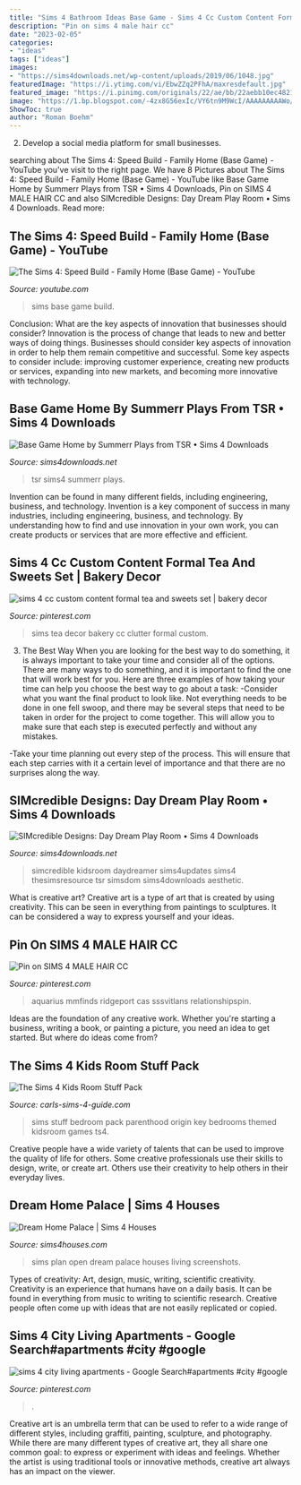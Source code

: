```yaml
---
title: "Sims 4 Bathroom Ideas Base Game - Sims 4 Cc Custom Content Formal Tea And Sweets Set"
description: "Pin on sims 4 male hair cc"
date: "2023-02-05"
categories:
- "ideas"
tags: ["ideas"]
images:
- "https://sims4downloads.net/wp-content/uploads/2019/06/1048.jpg"
featuredImage: "https://i.ytimg.com/vi/EbwZZq2PFhA/maxresdefault.jpg"
featured_image: "https://i.pinimg.com/originals/22/ae/bb/22aebb10ec48210a5efa6ea12ec33bfd.png"
image: "https://1.bp.blogspot.com/-4zx8G56exIc/VY6tn9M9WcI/AAAAAAAAAWo/8VtuWMhWm68/s1600/sims-4-open-plan.jpg"
ShowToc: true
author: "Roman Boehm"
---
```



2. Develop a social media platform for small businesses.

	

		
searching about The Sims 4: Speed Build - Family Home (Base Game) - YouTube you've visit to the right page. We have 8 Pictures about The Sims 4: Speed Build - Family Home (Base Game) - YouTube like Base Game Home by Summerr Plays from TSR • Sims 4 Downloads, Pin on SIMS 4 MALE HAIR CC and also SIMcredible Designs: Day Dream Play Room • Sims 4 Downloads. Read more:
		
    
## The Sims 4: Speed Build - Family Home (Base Game) - YouTube

<img loading=lazy src="https://i.ytimg.com/vi/EbwZZq2PFhA/maxresdefault.jpg" onerror="this.onerror=null;this.src='https://tse2.mm.bing.net/th?id=OIP.E1rOOhsZ1sSz40OpqJhzkAHaEK&amp;pid=15.1';" alt="The Sims 4: Speed Build - Family Home (Base Game) - YouTube">

_Source: youtube.com_

>sims base game build. 

	

Conclusion: What are the key aspects of innovation that businesses should consider?
Innovation is the process of change that leads to new and better ways of doing things. Businesses should consider key aspects of innovation in order to help them remain competitive and successful. Some key aspects to consider include: improving customer experience, creating new products or services, expanding into new markets, and becoming more innovative with technology.

    
## Base Game Home By Summerr Plays From TSR • Sims 4 Downloads

<img loading=lazy src="https://sims4downloads.net/wp-content/uploads/2020/10/81.jpg" onerror="this.onerror=null;this.src='https://tse4.mm.bing.net/th?id=OIP.T8nJ2kJE51s31jsT4kZaiQHaFj&amp;pid=15.1';" alt="Base Game Home by Summerr Plays from TSR • Sims 4 Downloads">

_Source: sims4downloads.net_

>tsr sims4 summerr plays. 

	

Invention can be found in many different fields, including engineering, business, and technology.
Invention is a key component of success in many industries, including engineering, business, and technology. By understanding how to find and use innovation in your own work, you can create products or services that are more effective and efficient.

    
## Sims 4 Cc Custom Content Formal Tea And Sweets Set | Bakery Decor

<img loading=lazy src="https://i.pinimg.com/736x/eb/2e/8e/eb2e8e97e164a027fc1e4d47b1d227b8.jpg" onerror="this.onerror=null;this.src='https://tse1.mm.bing.net/th?id=OIP.vlFIUzx1D4egB9Wc9i8xVAHaJ4&amp;pid=15.1';" alt="sims 4 cc custom content formal tea and sweets set | bakery decor">

_Source: pinterest.com_

>sims tea decor bakery cc clutter formal custom. 

	

3) The Best Way
When you are looking for the best way to do something, it is always important to take your time and consider all of the options. There are many ways to do something, and it is important to find the one that will work best for you. Here are three examples of how taking your time can help you choose the best way to go about a task: 
-Consider what you want the final product to look like. Not everything needs to be done in one fell swoop, and there may be several steps that need to be taken in order for the project to come together. This will allow you to make sure that each step is executed perfectly and without any mistakes.

-Take your time planning out every step of the process. This will ensure that each step carries with it a certain level of importance and that there are no surprises along the way.

    
## SIMcredible Designs: Day Dream Play Room • Sims 4 Downloads

<img loading=lazy src="https://sims4downloads.net/wp-content/uploads/2019/06/1048.jpg" onerror="this.onerror=null;this.src='https://tse4.mm.bing.net/th?id=OIP.xFLYCUmzkVr1N5OsM2cm0AHaFO&amp;pid=15.1';" alt="SIMcredible Designs: Day Dream Play Room • Sims 4 Downloads">

_Source: sims4downloads.net_

>simcredible kidsroom daydreamer sims4updates sims4 thesimsresource tsr simsdom sims4downloads aesthetic. 

	

What is creative art?
Creative art is a type of art that is created by using creativity. This can be seen in everything from paintings to sculptures. It can be considered a way to express yourself and your ideas.

    
## Pin On SIMS 4 MALE HAIR CC

<img loading=lazy src="https://i.pinimg.com/736x/6a/43/0e/6a430ece9f8ade88d01597622fa06c7e.jpg" onerror="this.onerror=null;this.src='https://tse3.mm.bing.net/th?id=OIP.Rc8j6acUJDq-E_XKfEyU8QHaLH&amp;pid=15.1';" alt="Pin on SIMS 4 MALE HAIR CC">

_Source: pinterest.com_

>aquarius mmfinds ridgeport cas sssvitlans relationshipspin. 

	

Ideas are the foundation of any creative work. Whether you're starting a business, writing a book, or painting a picture, you need an idea to get started. But where do ideas come from?

    
## The Sims 4 Kids Room Stuff Pack

<img loading=lazy src="http://www.carls-sims-4-guide.com/gamepictures/stuffpacks/kidsroomstuff/girl-bedroom.jpg" onerror="this.onerror=null;this.src='https://tse1.mm.bing.net/th?id=OIP.TeO6ogM1fBKEMptSY5Eb6gHaEK&amp;pid=15.1';" alt="The Sims 4 Kids Room Stuff Pack">

_Source: carls-sims-4-guide.com_

>sims stuff bedroom pack parenthood origin key bedrooms themed kidsroom games ts4. 

	

Creative people have a wide variety of talents that can be used to improve the quality of life for others. Some creative professionals use their skills to design, write, or create art. Others use their creativity to help others in their everyday lives.

    
## Dream Home Palace | Sims 4 Houses

<img loading=lazy src="https://1.bp.blogspot.com/-4zx8G56exIc/VY6tn9M9WcI/AAAAAAAAAWo/8VtuWMhWm68/s1600/sims-4-open-plan.jpg" onerror="this.onerror=null;this.src='https://tse1.mm.bing.net/th?id=OIP.yePaLNbOl-ciMusfHOCizQHaD5&amp;pid=15.1';" alt="Dream Home Palace | Sims 4 Houses">

_Source: sims4houses.com_

>sims plan open dream palace houses living screenshots. 

	

Types of creativity: Art, design, music, writing, scientific creativity.
Creativity is an experience that humans have on a daily basis. It can be found in everything from music to writing to scientific research. Creative people often come up with ideas that are not easily replicated or copied.

    
## Sims 4 City Living Apartments - Google Search#apartments #city #google

<img loading=lazy src="https://i.pinimg.com/originals/22/ae/bb/22aebb10ec48210a5efa6ea12ec33bfd.png" onerror="this.onerror=null;this.src='https://tse2.mm.bing.net/th?id=OIP.Iq67EOxIIQpe-m6hLsM7_QHaEK&amp;pid=15.1';" alt="sims 4 city living apartments - Google Search#apartments #city #google">

_Source: pinterest.com_

>. 

	

Creative art is an umbrella term that can be used to refer to a wide range of different styles, including graffiti, painting, sculpture, and photography. While there are many different types of creative art, they all share one common goal: to express or experiment with ideas and feelings. Whether the artist is using traditional tools or innovative methods, creative art always has an impact on the viewer.

